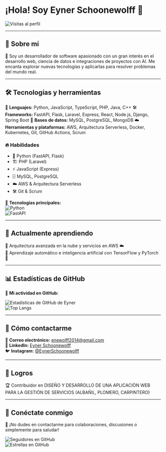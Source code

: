 # ¡Hola! Soy Eyner Schoonewolff 👋

![Visitas al perfil](https://komarev.com/ghpvc/?username=Eyner-schoonewolff&color=blue)

---

## 🚀 Sobre mí

🎯 Soy un desarrollador de software apasionado con un gran interés en el desarrollo web, ciencia de datos e integraciones de proyectos con AI. Me encanta explorar nuevas tecnologías y aplicarlas para resolver problemas del mundo real.

---

## 🛠️ Tecnologías y herramientas

🚀 **Lenguajes:** Python, JavaScript, TypeScript, PHP, Java, C++
🛠️ **Frameworks:** FastAPI, Flask, Laravel, Express, React, Node.js, Django, Spring Boot
💾 **Bases de datos:** MySQL, PostgreSQL, MongoDB
☁️ **Herramientas y plataformas:** AWS, Arquitectura Serverless, Docker, Kubernetes, Git, GitHub Actions, Scrum

### 🔥 Habilidades

- 🐍 Python (FastAPI, Flask)
- 🏗️ PHP (Laravel)
- ⚡ JavaScript (Express)
- 🗄️ MySQL, PostgreSQL
- ☁️ AWS & Arquitectura Serverless
- 🛠️ Git & Scrum

📌 **Tecnologías principales:**  
![Python](https://img.shields.io/badge/Python-3776AB?style=for-the-badge&logo=python&logoColor=white)  
![FastAPI](https://img.shields.io/badge/FastAPI-009688?style=for-the-badge&logo=fastapi&logoColor=white)

---

## 🌱 Actualmente aprendiendo

📌 Arquitectura avanzada en la nube y servicios en AWS ☁️  
📌 Aprendizaje automático e inteligencia artificial con TensorFlow y PyTorch 🤖  

---

## 📊 Estadísticas de GitHub

📌 **Mi actividad en GitHub:**

![Estadísticas de GitHub de Eyner](https://github-readme-stats.vercel.app/api?username=Eyner-schoonewolff&show_icons=true&theme=radical)  
![Top Langs](https://github-readme-stats.vercel.app/api/top-langs/?username=Eyner-schoonewolff&layout=compact&theme=radical)

---

## 💌 Cómo contactarme

📩 **Correo electrónico:** [enewolff2014@gmail.com](mailto:enewolff2014@gmail.com)  
🔗 **LinkedIn:** [Eyner Schoonewolff](https://www.linkedin.com/in/eyner-schoo)  
🐦 **Instagram:** [@EynerSchoonewolff](https://www.instagram.com/eywolff_03)

---

## 🏅 Logros

🏆 Contribuidor en DISEÑO Y DESARROLLO DE UNA APLICACIÒN WEB PARA LA GESTIÓN DE SERVICIOS (ALBAÑIL, PLOMERO, CARPINTERO)


---

## 💬 Conéctate conmigo

📌 ¡No dudes en contactarme para colaboraciones, discusiones o simplemente para saludar!  

![Seguidores en GitHub](https://img.shields.io/github/followers/Eyner-schoonewolff?style=social)  
![Estrellas en GitHub](https://img.shields.io/github/stars/Eyner-schoonewolff?style=social)

